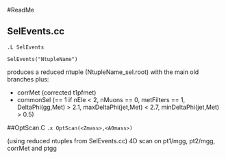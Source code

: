 #ReadMe

## SelEvents.cc

`.L SelEvents`

`SelEvents("NtupleName")`

produces a reduced ntuple (NtupleName_sel.root) with the main old branches plus:
* corrMet (corrected t1pfmet)
* commonSel (== 1 if nEle < 2, nMuons == 0, metFilters == 1, DeltaPhi(gg,Met) > 2.1, maxDeltaPhi(jet,Met) < 2.7, minDeltaPhi(jet,Met) > 0.5)


##OptScan.C
`.x OptScan(<Zmass>,<A0mass>)`

(using reduced ntuples from SelEvents.cc)
4D scan on pt1/mgg, pt2/mgg, corrMet and ptgg
